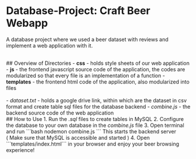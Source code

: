 # Database-Project: Craft Beer Webapp

A database project where we used a beer dataset with reviews and implement a web application with it.

<br/>
## Overview of Directories
- <b>css</b> - holds style sheets of our web application
- <b>js</b> - the frontend javascript source code of the application, the codes are modularized so that every file is an implementation of a function
- <b>templates</b> - the frontend html code of the application, also modularized into files
<br/><br/>
- <i>dataset.txt</i> - holds a google drive link, within which are the dataset in csv format and create table sql files for the database backend
- <i>combine.js</i> - the backend source code of the web application

<br/>
## How to Use
1. Run the <i>.sql</i> files to create tables in MySQL
2. Configure the database to your own database in the <i>combine.js</i> file
3. Open terminal and run
    ```bash
    nodemon combine.js
    ```
    This starts the backend server <br/>
    ( Make sure that MySQL is accessible and started )
4. Open ```templates/index.html``` in your browser and enjoy your beer browsing experience!

